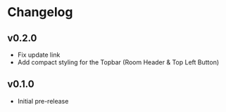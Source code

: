 # Changelog

## v0.2.0

- Fix update link
- Add compact styling for the Topbar (Room Header & Top Left Button)

## v0.1.0

- Initial pre-release
